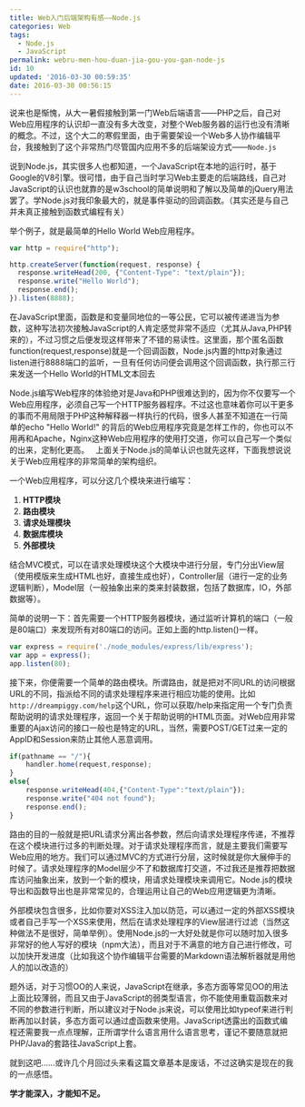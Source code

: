 ```yaml
---
title: Web入门后端架构有感——Node.js
categories: Web
tags:
  - Node.js
  - JavaScript
permalink: webru-men-hou-duan-jia-gou-you-gan-node-js
id: 10
updated: '2016-03-30 00:59:35'
date: 2016-03-30 00:56:15
---
```


说来也是惭愧，从大一暑假接触到第一门Web后端语言——PHP之后，自己对Web应用程序的认识却一直没有多大改变，对整个Web服务器的运行也没有清晰的概念。不过，这个大二的寒假里面，由于需要架设一个Web多人协作编辑平台，我接触到了这个非常热门尽管国内应用不多的后端架设方式——`Node.js`

说到Node.js，其实很多人也都知道，一个JavaScript在本地的运行时，基于Google的V8引擎。很可惜，由于自己当时学习Web主要走的后端路线，自己对JavaScript的认识也就靠的是w3school的简单说明和了解以及简单的jQuery用法罢了。学Node.js对我印象最大的，就是事件驱动的回调函数。（其实还是与自己并未真正接触到函数式编程有关）

举个例子，就是最简单的Hello World Web应用程序。 

```javascript
var http = require("http");

http.createServer(function(request, response) {
  response.writeHead(200, {"Content-Type": "text/plain"});
  response.write("Hello World");
  response.end();
}).listen(8888);
```

在JavaScript里面，函数是和变量同地位的一等公民，它可以被传递进当为参数，这种写法初次接触JavaScript的人肯定感觉非常不适应（尤其从Java,PHP转来的），不过习惯之后便发现这样带来了不错的易读性。这里面，那个匿名函数function(request,response)就是一个回调函数，Node.js内置的http对象通过listen进行8888端口的监听，一旦有任何访问便会调用这个回调函数，执行那三行来发送一个Hello World的HTML文本回去

Node.js编写Web程序的体验绝对是Java和PHP很难达到的，因为你不仅要写一个Web应用程序，必须自己写一个HTTP服务器程序。不过这也意味着你可以干更多的事而不用局限于PHP这种解释器一样执行的代码，很多人甚至不知道在一行简单的echo "Hello World!" 的背后的Web应用程序究竟是怎样工作的，你也可以不用再和Apache，Nginx这种Web应用程序的使用打交道，你可以自己写一个类似的出来，定制化更高。   上面关于Node.js的简单认识也就先这样，下面我想说说关于Web应用程序的非常简单的架构组织。

一个Web应用程序，可以分这几个模块来进行编写： 

1.  **HTTP模块**
2.  **路由模块**
3.  **请求处理模块**
4.  **数据库模块**
5.  **外部模块**


结合MVC模式，可以在请求处理模块这个大模块中进行分层，专门分出View层（使用模版来生成HTML也好，直接生成也好），Controller层（进行一定的业务逻辑判断），Model层（一般抽象出来的类来封装数据，包括了数据库，IO，外部数据等）。

简单的说明一下：首先需要一个HTTP服务器模块，通过监听计算机的端口（一般是80端口）来发现所有对80端口的访问。正如上面的http.listen()一样。 

```javascript
var express = require('./node_modules/express/lib/express');
var app = express();
app.listen(80);
```

接下来，你便需要一个简单的路由模块。所谓路由，就是把对不同URL的访问根据URL的不同，指派给不同的请求处理程序来进行相应功能的使用。比如`http://dreampiggy.com/help`这个URL，你可以获取/help来指定用一个专门负责帮助说明的请求处理程序，返回一个关于帮助说明的HTML页面。对Web应用非常重要的Ajax访问的接口一般也是特定的URL，当然，需要POST/GET过来一定的AppID和Session来防止其他人恶意调用。 

```javascript
if(pathname == "/"){
	handler.home(request,response);
}
else{
	response.writeHead(404,{"Content-Type":"text/plain"});
	response.write("404 not found");
	response.end();
}
```

路由的目的一般就是把URL请求分离出各参数，然后向请求处理程序传递，不推荐在这个模块进行过多的判断处理。对于请求处理程序而言，就是主要我们需要写Web应用的地方。我们可以通过MVC的方式进行分层，这时候就是你大展伸手的时候了。请求处理程序的Model层少不了和数据库打交道，不过我还是推荐把数据库访问抽象出来，放到一个新的模块，用请求处理模块来调用它。Node.js的模块导出和函数导出也是非常常见的，合理运用让自己的Web应用逻辑更为清晰。

外部模块包含很多，比如你要对XSS注入加以防范，可以通过一定的外部XSS模块或者自己手写一个XSS来使用，然后在请求处理程序的View层进行过滤（当然这种做法不是很好，简单举例）。使用Node.js的一大好处就是你可以随时加入很多非常好的他人写好的模块（npm大法），而且对于不满意的地方自己进行修改，可以加快开发进度（比如我这个协作编辑平台需要的Markdown语法解析器就是用他人的加以改造的）

题外话，对于习惯OO的人来说，JavaScript在继承，多态方面等常见OO的用法上面比较薄弱，而且又由于JavaScript的弱类型语言，你不能使用重载函数来对不同的参数进行判断，所以建议对于Node.js来说，可以使用比如typeof来进行判断再加以封装，多态方面可以通过虚函数来使用。JavaScript透露出的函数式编程还需要我一点点理解，正所谓学什么语言用什么语言思考，谨记不要随意就把PHP/Java的套路往JavaScript上套。

就到这吧……或许几个月回过头来看这篇文章基本是废话，不过这确实是现在的我的一点感悟。

**学才能深入，才能知不足。**